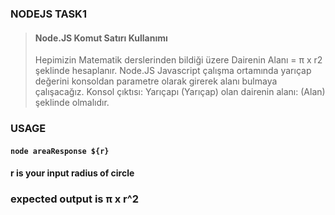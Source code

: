 ### NODEJS TASK1
> #### Node.JS Komut Satırı Kullanımı
> Hepimizin Matematik derslerinden bildiği üzere Dairenin Alanı = π x r2 şeklinde hesaplanır. Node.JS Javascript çalışma ortamında yarıçap değerini konsoldan parametre olarak girerek alanı bulmaya çalışacağız. Konsol çıktısı: Yarıçapı (Yarıçap) olan dairenin alanı: (Alan) şeklinde olmalıdır.

### USAGE
#### `node areaResponse ${r}` 
#### r is your input radius of circle

### expected output is π x r^2 